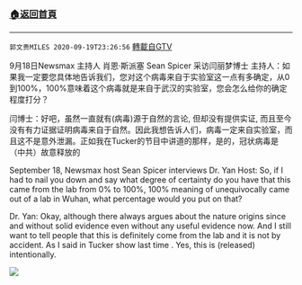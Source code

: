 ﻿###  [:house:返回首頁](https://github.com/ourhimalayas/txt)
---

`郭文贵MILES 2020-09-19T23:26:56` [轉載自GTV](https://gtv.org/web/#/UserInfo/5e596957357cc612d35a8044)

9月18日Newsmax 主持人 肖恩·斯派塞 Sean Spicer 采访闫丽梦博士
主持人：如果我一定要您具体地告诉我们，您对这个病毒来自于实验室这一点有多确定，从0到100%，100%意味着这个病毒就是来自于武汉的实验室，您会怎么给你的确定程度打分？

闫博士：好吧，虽然一直就有(病毒)源于自然的言论, 但却没有提供实证, 而且至今没有有力证据证明病毒来自于自然。因此我想告诉人们，病毒一定来自实验室，而且这不是意外泄漏。正如我在Tucker的节目中讲道的那样，是的，冠状病毒是（中共）故意释放的

September 18, Newsmax host Sean Spicer interviews Dr. Yan
Host: So, if I had to nail you down and say what degree of certainty do you have that this came from the lab from 0% to 100%, 100% meaning of unequivocally came out of a lab in Wuhan, what percentage would you put on that? 

Dr. Yan: Okay, although there always argues about the nature origins since and without solid evidence even without any useful evidence now. And I still want to tell people that this is definitely come from the lab and it is not by accident. As I said in Tucker show last time . Yes, this is (released) intentionally.

[![](https://filegroup.gtv.org/cdn-cgi/image/width=600/https://filegroup.gtv.org/group3/default/20200919/23/26/0/917a74ff10095f70c60d2a179e1568a2)](https://filegroup.gtv.org/group3/default/20200919/23/26/0/817502f3da2c70a699846d0f94c7a7f4.mp4)